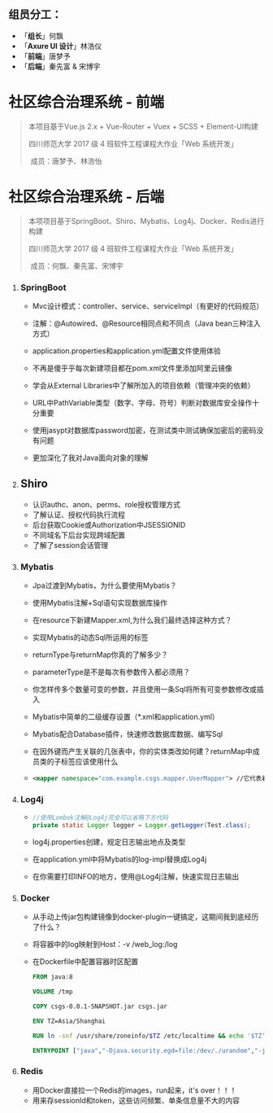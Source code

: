 ## 组员分工：

- 「**组长**」何飘
- 「**Axure UI 设计**」林浩仪
- 「**前端**」唐梦予
- 「**后端**」秦先富 & 宋博宇

# 社区综合治理系统 - 前端

> 本项目基于Vue.js 2.x + Vue-Router + Vuex + SCSS + Element-UI构建
> 
> 四川师范大学 2017 级 4 班软件工程课程大作业「Web 系统开发」
> 
> ​											成员：唐梦予、林浩怡

# 社区综合治理系统 - 后端

> 本项项目基于SpringBoot、Shiro、Mybatis、Log4j、Docker、Redis进行构建
>
> 四川师范大学 2017 级 4 班软件工程课程大作业「Web 系统开发」
>
> ​											成员：何飘、秦先富、宋博宇

1. ### SpringBoot

   * Mvc设计模式：controller、service、serviceImpl（有更好的代码规范）

   * 注解：@Autowired、@Resource相同点和不同点（Java bean三种注入方式）

   * application.properties和application.yml配置文件使用体验

   * 不再是傻乎乎每次新建项目都在pom.xml文件里添加阿里云镜像

   * 学会从External Libraries中了解所加入的项目依赖（管理冲突的依赖）

   * URL中PathVariable类型（数字、字母、符号）判断对数据库安全操作十分重要

   * 使用jasypt对数据库password加密，在测试类中测试确保加密后的密码没有问题

   * 更加深化了我对Java面向对象的理解

     

2. ## Shiro

   * 认识authc、anon、perms、role授权管理方式
   * 了解认证、授权代码执行流程
   * 后台获取Cookie或Authorization中JSESSIONID
   * 不同域名下后台实现跨域配置
   * 了解了session会话管理

   

3. ### Mybatis

   * Jpa过渡到Mybatis，为什么要使用Mybatis？

   * 使用Mybatis注解+Sql语句实现数据库操作

   * 在resource下新建Mapper.xml,为什么我们最终选择这种方式？

   * 实现Mybatis的动态Sql所运用的标签

   * returnType与returnMap你真的了解多少？

   * parameterType是不是每次有参数传入都必须用？

   * 你怎样传多个数量可变的参数，并且使用一条Sql将所有可变参数修改或插入

   * Mybatis中简单的二级缓存设置（*.xml和application.yml）

   * Mybatis配合Database插件，快速修改数据库数据、编写Sql

   * 在因外键而产生关联的几张表中，你的实体类改如何建？returnMap中成员类的子标签应该使用什么

     

   * ```xml
     <mapper namespace="com.example.csgs.mapper.UserMapper"> //它代表着什么
     ```

   

4. ### Log4j

   * ```java
     //使用Lombok注解@Log4j完全可以省略下方代码
     private static Logger logger = Logger.getLogger(Test.class);
     ```

   * log4j.properties创建，规定日志输出地点及类型

   * 在application.yml中将Mybatis的log-impl替换成Log4j

   * 在你需要打印INFO的地方，使用@Log4j注解，快速实现日志输出

     

5. ### Docker

   * 从手动上传jar包构建镜像到docker-plugin一键搞定，这期间我到底经历了什么？

   * 将容器中的log映射到Host：-v /web_log:/log

   * 在Dockerfile中配置容器时区配置

     ```dockerfile
     FROM java:8
     
     VOLUME /tmp
     
     COPY csgs-0.0.1-SNAPSHOT.jar csgs.jar
     
     ENV TZ=Asia/Shanghai
     
     RUN ln -snf /usr/share/zoneinfo/$TZ /etc/localtime && echo '$TZ' > /etc/timezone
     
     ENTRYPOINT ["java","-Djava.security.egd=file:/dev/./urandom","-jar","/csgs.jar"]
     ```

6. ### Redis

   * 用Docker直接拉一个Redis的images，run起来，it's over！！！
   * 用来存sessionId和token，这些访问频繁、单条信息量不大的内容



